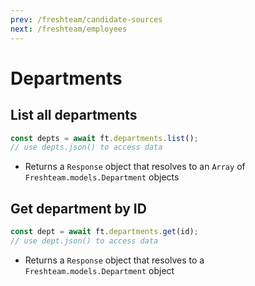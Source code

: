 ```yaml
---
prev: /freshteam/candidate-sources
next: /freshteam/employees
---
```


# Departments

## List all departments

```js
const depts = await ft.departments.list();
// use depts.json() to access data
```

- Returns a `Response` object that resolves to an `Array` of `Freshteam.models.Department` objects

## Get department by ID

```js
const dept = await ft.departments.get(id);
// use dept.json() to access data
```

- Returns a `Response` object that resolves to a `Freshteam.models.Department` object
